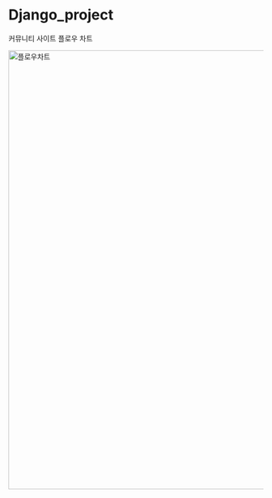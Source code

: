 # Django_project
커뮤니티 사이트 플로우 차트

<img width="866" alt="플로우차트" src="https://user-images.githubusercontent.com/101244382/170693354-15acc54b-913a-4039-8067-c86316f3030c.PNG">
